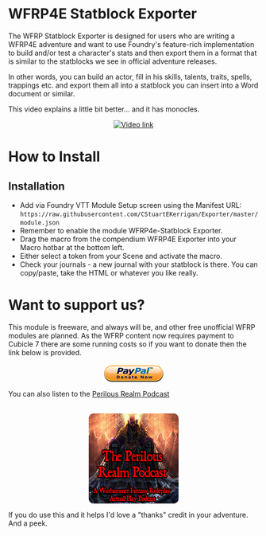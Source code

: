 <h1>WFRP4E Statblock Exporter</h1>

The WFRP Statblock Exporter is designed for users who are writing a WFRP4E adventure and want to use Foundry's feature-rich implementation to build and/or test a character's stats and then export them in a format that is similar to the statblocks we see in official adventure releases.

In other words, you can build an actor, fill in his skills, talents, traits, spells, trappings etc. and export them all into a statblock you can insert into a Word document or similar.

This video explains a little bit better... and it has monocles.

<p align="center">
<a href="http://www.youtube.com/watch?v=Nt3QmffPc00" target="_self"><img src="http://img.youtube.com/vi/Nt3QmffPc00/0.jpg" alt="Video link" /></a>
</p>

<h1>How to Install</h1>

## Installation 
* Add via Foundry VTT Module Setup screen using the Manifest URL: `https://raw.githubusercontent.com/CStuartEKerrigan/Exporter/master/module.json`
* Remember to enable the module WFRP4e-Statblock Exporter.
* Drag the macro from the compendium WFRP4E Exporter into your Macro hotbar at the bottom left.
* Either select a token from your Scene and activate the macro.
* Check your journals - a new journal with your statblock is there. You can copy/paste, take the HTML or whatever you like really.

# Want to support us?
			
This module is freeware, and always will be, and other free unofficial WFRP modules are planned. As the WFRP content now requires payment to Cubicle 7 there are some running costs so if you want to donate then the link below is provided.
			
<p align="center">
<a href="https://paypal.me/perilousrealm?locale.x=en_GB"><img src="https://raw.githubusercontent.com/CStuartEKerrigan/WFRP-Night-of-Blood-4e-FVTT/master/paypal.png" style="display: block;  margin-left: auto; margin-right: auto;" alt="paypal" /></a></p>

You can also listen to the <a href="https://anchor.fm/peril">Perilous Realm Podcast</a><br/><br/>
<p align="center">
<a href="https://anchor.fm/peril"><img src="https://raw.githubusercontent.com/CStuartEKerrigan/WFRP-Night-of-Blood-4e-FVTT/master/peril.png" style="display: block;  margin-left: auto;  margin-right: auto;" alt="peril logo"></a></p>

If you do use this and it helps I'd love a "thanks" credit in your adventure. And a peek.